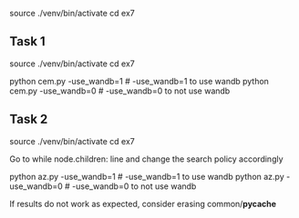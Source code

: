 source ./venv/bin/activate
cd ex7

## Task 1
source ./venv/bin/activate
cd ex7

python cem.py -use_wandb=1 # -use_wandb=1 to use wandb
python cem.py -use_wandb=0 # -use_wandb=0 to not use wandb

## Task 2
source ./venv/bin/activate
cd ex7

Go to while node.children: line and change the search policy accordingly 

python az.py -use_wandb=1 # -use_wandb=1 to use wandb
python az.py -use_wandb=0 # -use_wandb=0 to not use wandb

If results do not work as expected, consider erasing common/__pycache__